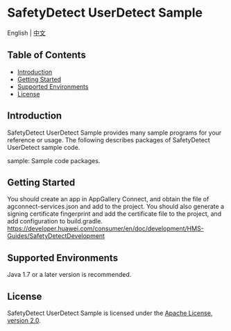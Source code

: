 # SafetyDetect UserDetect Sample

English | [中文](https://github.com/HMS-Core/hms-safetydetect-demo-android/blob/master/SafetyDetect-UserDetect-Android-Sample/README_ZH.md)

## Table of Contents

 * [Introduction](#introduction)
 * [Getting Started](#getting-staeted)
 * [Supported Environments](#supported-environments)
 * [License](#license)


## Introduction
SafetyDetect UserDetect Sample provides many sample programs for your reference or usage.
The following describes packages of SafetyDetect UserDetect sample code.

sample: Sample code packages.


## Getting Started
You should create an app in AppGallery Connect, and obtain the file of agconnect-services.json and add to the project.
You should also generate a signing certificate fingerprint and add the certificate file to the project, and add configuration to build.gradle.
https://developer.huawei.com/consumer/en/doc/development/HMS-Guides/SafetyDetectDevelopment

## Supported Environments
Java 1.7 or a later version is recommended.

##  License
SafetyDetect UserDetect Sample is licensed under the [Apache License, version 2.0](http://www.apache.org/licenses/LICENSE-2.0).

